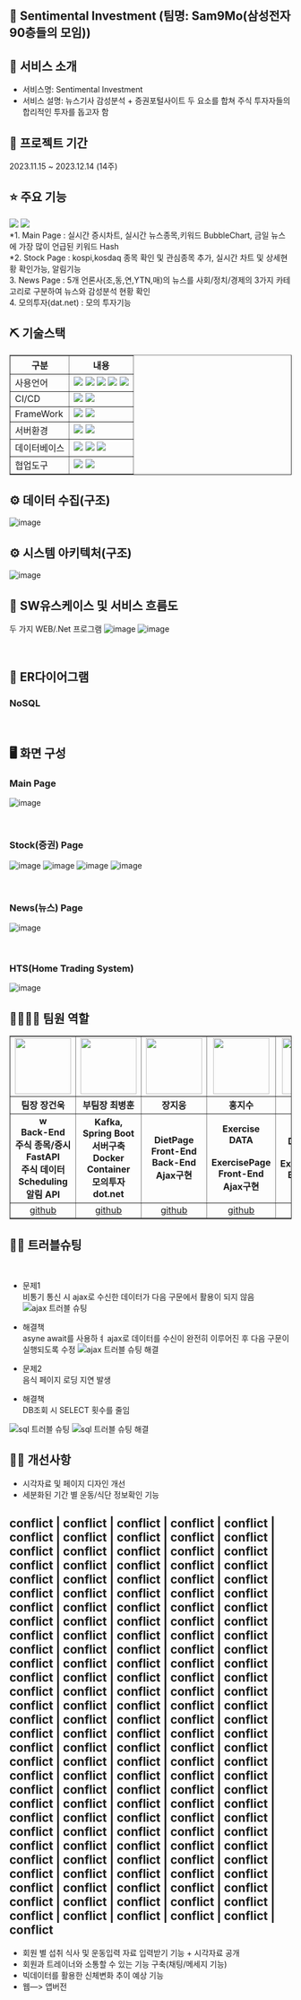 ## 📎 Sentimental Investment (팀명: Sam9Mo(삼성전자 90층들의 모임))

## 👀 서비스 소개
* 서비스명:  Sentimental Investment
* 서비스 설명: 뉴스기사 감성분석 + 증권포털사이트 두 요소를 합쳐 주식 투자자들의 합리적인 투자를 돕고자 함 

## 📅 프로젝트 기간
2023.11.15 ~ 2023.12.14 (14주)
<br>

## ⭐ 주요 기능
<div><a href="https://gamma.app/docs/rwly965l5egmmiw"><img src="https://img.shields.io/badge/PPT-B7472A?style=flat&logo=PPTt&logoColor=white"/></a>
<a href="https://youtu.be/vuDowYswqug"><img src="https://img.shields.io/badge/youtube-FF0000?style=flat&logo=youtubet&logoColor=white"/></a>
    
</div>
*1. Main Page : 실시간 증시차트, 실시간 뉴스종목,키워드 BubbleChart, 금일 뉴스에 가장 많이 언급된 키워드 Hash<br>
*2. Stock Page : kospi,kosdaq 종목 확인 및 관심종목 추가, 실시간 차트 및 상세현황 확인가능, 알림기능  <br>
3. News Page : 5개 언론사(조,동,연,YTN,매)의 뉴스를 사회/정치/경제의 3가지 카테고리로 구분하여 뉴스와 감성분석 현황 확인<br>
4. 모의투자(dat.net) : 모의 투자기능


## ⛏ 기술스택
<table border = "1px;">
    <tr>
        <th>구분</th>
        <th>내용</th>
    </tr>
    <tr>
        <td>사용언어</td>
        <td>
            <img src="https://img.shields.io/badge/Java-007396?style=for-the-badge&logo=java&logoColor=white"/>
            <img src="https://img.shields.io/badge/python-3776AB?style=for-the-badge&logo=python&logoColor=white"/>
            <img src="https://img.shields.io/badge/CSS3-1572B6?style=for-the-badge&logo=CSS3&logoColor=white"/>
            <img src="https://img.shields.io/badge/JavaScript-F7DF1E?style=for-the-badge&logo=JavaScript&logoColor=white"/>
            <img src="https://img.shields.io/badge/html5-E34F26?style=for-the-badge&logo=html5&logoColor=white"/> 
        </td>
    </tr>
    <tr>
        <td>CI/CD</td>
        <td>
            <img src="https://img.shields.io/badge/apachekafka-231F20?style=for-the-badge&logo=apachekafka &logoColor=white"/>
            <img src="https://img.shields.io/badge/docker-2496ED?style=for-the-badge&logo=docker&logoColor=white"/>
        </td>
    </tr>
    <tr>
        <td>FrameWork</td>
        <td>
            <img src="https://img.shields.io/badge/vuedotjs-4FC08D?style=for-the-badge&logo=vuedotjse&logoColor=white"/>
            <img src="https://img.shields.io/badge/springboot-6DB33F?style=for-the-badge&logo=springboot&logoColor=white"/>
        </td>
    </tr>
    <tr>
        <td>서버환경</td>
        <td>
            <img src="https://img.shields.io/badge/Apache Tomcat-D22128?style=for-the-badge&logo=Apache Tomcat&logoColor=white"/>
             <img src="https://img.shields.io/badge/nodedotjs-339933?style=for-the-badge&logo=nodedotjs&logoColor=white"/>
        </td>
    </tr>
    <tr>
        <td>데이터베이스</td>
        <td>
            <img src="https://img.shields.io/badge/mongodb-47A248?style=for-the-badge&logo=mongodb&logoColor=white"/> 
            <img src="https://img.shields.io/badge/redis-DC382D?style=for-the-badge&logo=redis&logoColor=white"/>
            <img src="https://img.shields.io/badge/mysql-4479A1?style=for-the-badge&logo=mysql&logoColor=white"/> 
        </td>
    </tr>
    <tr>
        <td>협업도구</td>
        <td>
            <img src="https://img.shields.io/badge/Git-F05032?style=for-the-badge&logo=Git&logoColor=white"/>
            <img src="https://img.shields.io/badge/GitHub-181717?style=for-the-badge&logo=GitHub&logoColor=white"/>
        </td>
    </tr>
</table>

## ⚙ 데이터 수집(구조) 
![image](https://github.com/JangGunWook/Sam9Mo_Project/assets/119468128/045a7a7d-866c-40b6-9b2c-1c1d222d0074)
<br>

## ⚙ 시스템 아키텍처(구조) 
![image](https://github.com/JangGunWook/Sam9Mo_Project/assets/119468128/18af138d-e371-449a-a5fc-852ec93dc617)
<br>

## 📌 SW유스케이스 및 서비스 흐름도
두 가지 WEB/.Net 프로그램
![image](https://github.com/JangGunWook/Sam9Mo_Project/assets/119468128/4e7bc479-c3c9-445d-ae2c-037a66df6302)
![image](https://github.com/JangGunWook/Sam9Mo_Project/assets/119468128/a721efeb-8e49-4032-a3d5-245dcb3831e7)


<br>

## 📌 ER다이어그램
### NoSQL
<br>

## 🖥 화면 구성

### Main Page
![image](https://github.com/JangGunWook/Sam9Mo_Project/assets/119468128/29cfd843-130d-486e-9f3f-f6b66c360a5a)

<br>

### Stock(증권) Page
![image](https://github.com/JangGunWook/Sam9Mo_Project/assets/119468128/0d74077e-ceb5-4837-83f4-29a5b1227b6d)
![image](https://github.com/JangGunWook/Sam9Mo_Project/assets/119468128/e113d8a3-2567-4a27-8d3c-24735f54c0fe)
![image](https://github.com/JangGunWook/Sam9Mo_Project/assets/119468128/316f68d0-96ee-4892-8664-4fe988a9e96d)
![image](https://github.com/JangGunWook/Sam9Mo_Project/assets/119468128/85387111-768d-44c8-abca-8263fc4e4a5c)

<br>

### News(뉴스) Page
![image](https://github.com/JangGunWook/Sam9Mo_Project/assets/119468128/f0809a9e-d0d8-49b0-bb96-7bbf415deaca)

<br>

### HTS(Home Trading System)
![image](https://github.com/JangGunWook/Sam9Mo_Project/assets/119468128/3b5b4025-1f60-494c-ae0a-f50492bdcc85)
<br>

## 👨‍👩‍👦‍👦 팀원 역할
<table border = "1px">
  <tr>
    <td align="center"><img src="https://item.kakaocdn.net/do/fd49574de6581aa2a91d82ff6adb6c0115b3f4e3c2033bfd702a321ec6eda72c" width="100" height="100"/></td>
    <td align="center"><img src="https://mb.ntdtv.kr/assets/uploads/2019/01/Screen-Shot-2019-01-08-at-4.31.55-PM-e1546932545978.png" width="100" height="100"/></td>
    <td align="center"><img src="https://mblogthumb-phinf.pstatic.net/20160127_177/krazymouse_1453865104404DjQIi_PNG/%C4%AB%C4%AB%BF%C0%C7%C1%B7%BB%C1%EE_%B6%F3%C0%CC%BE%F0.png?type=w2" width="100" height="100"/></td>
    <td align="center"><img src="https://i.pinimg.com/236x/ed/bb/53/edbb53d4f6dd710431c1140551404af9.jpg" width="100" height="100"/></td>
    <td align="center"><img src="https://pbs.twimg.com/media/B-n6uPYUUAAZSUx.png" width="100" height="100"/></td>
  </tr>
  <tr>
    <td align="center"><strong>팀장 장건욱</strong></td>
    <td align="center"><strong>부팀장 최병훈</strong></td>
    <td align="center"><strong>장지웅</strong></td>
    <td align="center"><strong>홍지수</strong></td>
    <td align="center"><strong>이나행</strong></td>
  </tr>
  <tr>
    <td align="center"><b>w<br>Back-End<br>주식 종목/증시 FastAPI<br>주식 데이터 Scheduling<br>알림 API</b></td>
    <td align="center"><b>Kafka, Spring Boot 서버구축<br>Docker Container<br>모의투자 dot.net</b></td>
    <td align="center"><b>DietPage<br>Front-End<br>Back-End<br>Ajax구현</b></td>
    <td align="center"><b>Exercise DATA<br><br>ExercisePage<br>Front-End<br>Ajax구현</b></td>
    <td align="center"><b>Diet DATA<br><br>ExercisePage<br>Back-End</b></td>
  </tr>
  <tr>
    <td align="center"><a href="https://github.com/JangGunWook" target='_blank'>github</a></td>
    <td align="center"><a href="https://github.com/sentimentalhoon" target='_blank'>github</a></td>
    <td align="center"><a href="https://github.com/ImagineMaker" target='_blank'>github</a></td>
    <td align="center"><a href="https://github.com/YongHyeonKwon" target='_blank'>github</a></td>
    <td align="center"><a href="https://github.com/NHAENGBOK" target='_blank'>github</a></td>
  </tr>
</table>

## 🤾‍♂️ 트러블슈팅
<br>
  
* 문제1<br>
비통기 통신 시 ajax로 수신한 데이터가 다음 구문에서 활용이 되지 않음
![ajax 트러블 슈팅](https://github.com/2023-SMHRD-KDT-AI-2/healthcare_project/assets/143372283/f41c8681-6e05-4adc-9cd5-70b3b81bdb1a)

* 해결책<br>
asyne await를 사용하ㅕ ajax로 데이터를 수신이 완전히 이루어진 후 다음 구문이 실행되도록 수정
![ajax 트러블 슈팅 해결](https://github.com/2023-SMHRD-KDT-AI-2/healthcare_project/assets/143372283/01d3721a-504a-417a-896c-981b6fae46f9)
 
* 문제2<br>
음식 페이지 로딩 지연 발생

* 해결책<br>
DB조회 시 SELECT 횟수를 줄임

![sql 트러블 슈팅](https://github.com/2023-SMHRD-KDT-AI-2/healthcare_project/assets/143372283/d1d7e7ea-70bb-4813-9b92-c616dd84397f)
![sql 트러블 슈팅 해결](https://github.com/2023-SMHRD-KDT-AI-2/healthcare_project/assets/143372283/74e46570-1236-42e5-b04b-a277e2499870)

## 🤾‍♂️ 개선사항
* 시각자료 및 페이지 디자인 개선
* 세분화된 기간 별 운동/식단 정보확인 기능


## conflict | conflict | conflict | conflict | conflict | conflict | conflict | conflict | conflict | conflict | conflict | conflict | conflict | conflict | conflict | conflict | conflict | conflict | conflict | conflict | conflict | conflict | conflict | conflict | conflict | conflict | conflict | conflict | conflict | conflict | conflict | conflict | conflict | conflict | conflict | conflict | conflict | conflict | conflict | conflict | conflict | conflict | conflict | conflict | conflict | conflict | conflict | conflict | conflict | conflict | conflict | conflict | conflict | conflict | conflict | conflict | conflict | conflict | conflict | conflict | conflict | conflict | conflict | conflict | conflict | conflict | conflict | conflict | conflict | conflict | conflict | conflict | conflict | conflict | conflict | conflict | conflict | conflict | conflict | conflict | conflict | conflict | conflict | conflict | conflict | conflict | conflict | conflict | conflict | conflict | conflict | conflict | conflict | conflict | conflict | conflict | conflict | conflict | conflict | conflict | conflict | conflict | conflict | conflict | conflict | conflict | conflict | conflict | conflict | conflict | conflict | conflict | conflict | conflict | conflict | conflict | conflict | conflict | conflict | conflict | conflict | conflict | conflict | conflict | conflict | conflict | conflict | conflict | conflict | conflict | conflict | conflict | conflict | conflict | conflict | conflict | conflict | conflict | conflict | conflict | conflict | conflict | conflict | conflict | conflict | conflict
* 회원 별 섭취 식사 및  운동입력 자료 입력받기 기능 + 시각자료 공개
* 회원과 트레이너와 소통할 수 있는 기능 구축(채팅/메세지 기능)
* 빅데이터를 활용한 신체변화 추이 예상 기능 
* 웹—> 앱버전
